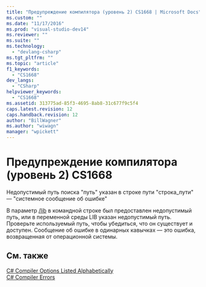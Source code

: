 ```yaml
---
title: "Предупреждение компилятора (уровень 2) CS1668 | Microsoft Docs"
ms.custom: ""
ms.date: "11/17/2016"
ms.prod: "visual-studio-dev14"
ms.reviewer: ""
ms.suite: ""
ms.technology: 
  - "devlang-csharp"
ms.tgt_pltfrm: ""
ms.topic: "article"
f1_keywords: 
  - "CS1668"
dev_langs: 
  - "CSharp"
helpviewer_keywords: 
  - "CS1668"
ms.assetid: 313775ad-85f3-4695-8ab8-31c677f9c5f4
caps.latest.revision: 12
caps.handback.revision: 12
author: "BillWagner"
ms.author: "wiwagn"
manager: "wpickett"
---
```

# Предупреждение компилятора (уровень 2) CS1668
Недопустимый путь поиска "путь" указан в строке пути "строка\_пути" — "системное сообщение об ошибке"  
  
 В параметр [\/lib](/dotnet/csharp/language-reference/compiler-options/lib-compiler-option) в командной строке был предоставлен недопустимый путь, или в переменной среды LIB указан недопустимый путь. Проверьте используемый путь, чтобы убедиться, что он существует и доступен. Сообщение об ошибке в одинарных кавычках — это ошибка, возвращенная от операционной системы.  
  
## См. также  
 [C\# Compiler Options Listed Alphabetically](/dotnet/csharp/language-reference/compiler-options/listed-alphabetically)   
 [C\# Compiler Errors](/dotnet/csharp/language-reference/compiler-messages/index)